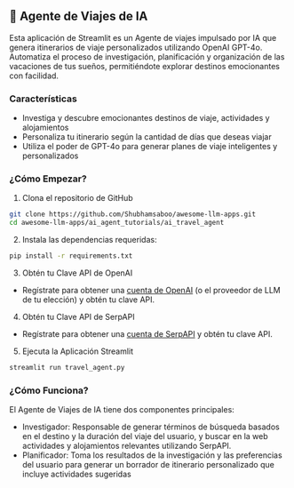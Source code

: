 ## 🛫 Agente de Viajes de IA
Esta aplicación de Streamlit es un Agente de viajes impulsado por IA que genera itinerarios de viaje personalizados utilizando OpenAI GPT-4o. Automatiza el proceso de investigación, planificación y organización de las vacaciones de tus sueños, permitiéndote explorar destinos emocionantes con facilidad.

### Características
- Investiga y descubre emocionantes destinos de viaje, actividades y alojamientos
- Personaliza tu itinerario según la cantidad de días que deseas viajar
- Utiliza el poder de GPT-4o para generar planes de viaje inteligentes y personalizados

### ¿Cómo Empezar?

1. Clona el repositorio de GitHub

```bash
git clone https://github.com/Shubhamsaboo/awesome-llm-apps.git
cd awesome-llm-apps/ai_agent_tutorials/ai_travel_agent
```
2. Instala las dependencias requeridas:

```bash
pip install -r requirements.txt
```
3. Obtén tu Clave API de OpenAI

- Regístrate para obtener una [cuenta de OpenAI](https://platform.openai.com/) (o el proveedor de LLM de tu elección) y obtén tu clave API.

4. Obtén tu Clave API de SerpAPI

- Regístrate para obtener una [cuenta de SerpAPI](https://serpapi.com/) y obtén tu clave API.

5. Ejecuta la Aplicación Streamlit
```bash
streamlit run travel_agent.py
```

### ¿Cómo Funciona?

El Agente de Viajes de IA tiene dos componentes principales:
- Investigador: Responsable de generar términos de búsqueda basados en el destino y la duración del viaje del usuario, y buscar en la web actividades y alojamientos relevantes utilizando SerpAPI.
- Planificador: Toma los resultados de la investigación y las preferencias del usuario para generar un borrador de itinerario personalizado que incluye actividades sugeridas